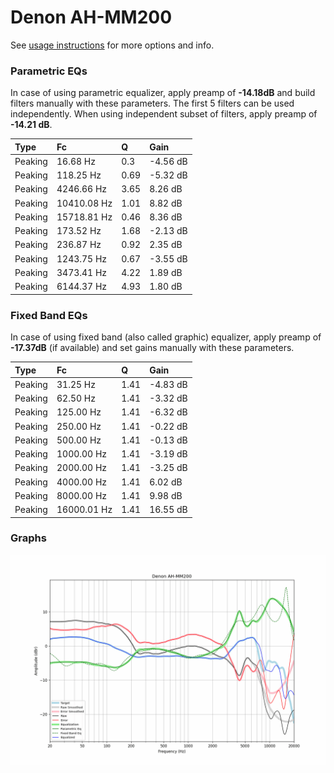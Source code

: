 # Denon AH-MM200
See [usage instructions](https://github.com/jaakkopasanen/AutoEq#usage) for more options and info.

### Parametric EQs
In case of using parametric equalizer, apply preamp of **-14.18dB** and build filters manually
with these parameters. The first 5 filters can be used independently.
When using independent subset of filters, apply preamp of **-14.21 dB**.

| Type    | Fc          |    Q | Gain     |
|:--------|:------------|:-----|:---------|
| Peaking | 16.68 Hz    | 0.3  | -4.56 dB |
| Peaking | 118.25 Hz   | 0.69 | -5.32 dB |
| Peaking | 4246.66 Hz  | 3.65 | 8.26 dB  |
| Peaking | 10410.08 Hz | 1.01 | 8.82 dB  |
| Peaking | 15718.81 Hz | 0.46 | 8.36 dB  |
| Peaking | 173.52 Hz   | 1.68 | -2.13 dB |
| Peaking | 236.87 Hz   | 0.92 | 2.35 dB  |
| Peaking | 1243.75 Hz  | 0.67 | -3.55 dB |
| Peaking | 3473.41 Hz  | 4.22 | 1.89 dB  |
| Peaking | 6144.37 Hz  | 4.93 | 1.80 dB  |

### Fixed Band EQs
In case of using fixed band (also called graphic) equalizer, apply preamp of **-17.37dB**
(if available) and set gains manually with these parameters.

| Type    | Fc          |    Q | Gain     |
|:--------|:------------|:-----|:---------|
| Peaking | 31.25 Hz    | 1.41 | -4.83 dB |
| Peaking | 62.50 Hz    | 1.41 | -3.32 dB |
| Peaking | 125.00 Hz   | 1.41 | -6.32 dB |
| Peaking | 250.00 Hz   | 1.41 | -0.22 dB |
| Peaking | 500.00 Hz   | 1.41 | -0.13 dB |
| Peaking | 1000.00 Hz  | 1.41 | -3.19 dB |
| Peaking | 2000.00 Hz  | 1.41 | -3.25 dB |
| Peaking | 4000.00 Hz  | 1.41 | 6.02 dB  |
| Peaking | 8000.00 Hz  | 1.41 | 9.98 dB  |
| Peaking | 16000.01 Hz | 1.41 | 16.55 dB |

### Graphs
![](./Denon%20AH-MM200.png)